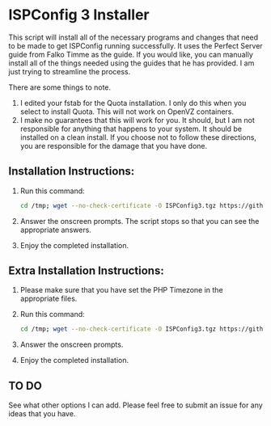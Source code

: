 ISPConfig 3 Installer
=====================

This script will install all of the necessary programs and changes that need to be made to get ISPConfig running successfully. It uses the Perfect Server guide from Falko Timme as the
guide. If you would like, you can manually install all of the things needed using the guides that he has provided. I am just trying to streamline the process. 

There are some things to note.

1. I edited your fstab for the Quota installation. I only do this when you select to install Quota. This will not work on OpenVZ containers.
2. I make no guarantees that this will work for you. It should, but I am not responsible for anything that happens to your system. It should be installed on a clean install. If you choose
not to follow these directions, you are responsible for the damage that you have done.

Installation Instructions:
--------------------------

1. Run this command:

	```bash
	cd /tmp; wget --no-check-certificate -O ISPConfig3.tgz https://github.com/brightcolor/ISPConfig-3-Debian-Installer/tarball/master; tar zxvf ISPConfig3.tgz; cd *Installer*; bash install.sh
	```

2. Answer the onscreen prompts. The script stops so that you can see the appropriate answers.
3. Enjoy the completed installation.


Extra Installation Instructions:
------------------------------------

1. Please make sure that you have set the PHP Timezone in the appropriate files.
2. Run this command:

	```bash
	cd /tmp; wget --no-check-certificate -O ISPConfig3.tgz https://github.com/brightcolor/ISPConfig-3-Debian-Installer/tarball/master; tar zxvf ISPConfig3.tgz; cd *Installer*; bash install.sh
	```
3. Answer the onscreen prompts.
4. Enjoy the completed installation. 


TO DO
-----

See what other options I can add. Please feel free to submit an issue for any ideas that you have.
